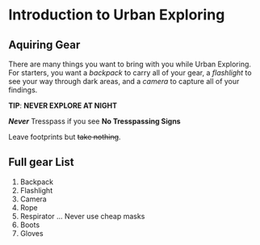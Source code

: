 # Introduction to Urban Exploring

## Aquiring Gear

There are many things you want to bring with you while Urban Exploring. For starters, you want a *backpack* 
to carry all of your gear, a _flashlight_ to see your way through dark areas, and a *camera* to capture all of your findings.

**TIP**: **NEVER EXPLORE AT NIGHT**

**_Never_** Tresspass if you see **No Tresspassing Signs**

Leave footprints but ~~take nothing~~.

## Full gear List

1. Backpack
2. Flashlight
3. Camera
4. Rope 
5. Respirator
... Never use cheap masks
6. Boots
7. Gloves
